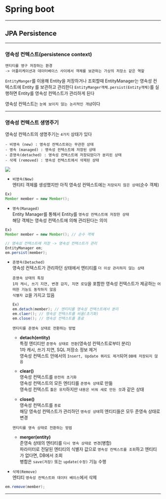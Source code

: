 # Spring boot
---
## JPA Persistence
---
### 영속성 컨텍스트(persistence context)
```
엔티티를 영구 저장하는 환경
-> 어플리케이션과 데이터베이스 사이에서 객체를 보관하는 가상의 저장소 같은 역할
```
`EntityManger`를 이용해 Entity을 저장하거나 조회할때 EntityManager는 영속성 컨텍스트에 Entity 를 보관하고 관리한다
`EntityManger객체.persist(Entity객체)`를 실행하면 Entity를 영속성 컨텍스트가 관리하게 된다

영속성 컨텍스트는 `눈에 보이지 않는 논리적인 개념`이다

---
### 영속성 컨텍스트 생명주기
영속성 컨텍스트의 생명주기는 `4가지` 상태가 있다
```
- 비영속 (new) : 영속성 컨텍스트와는 무관한 상태
- 영속 (managed) : 영속성 컨텍스트에 저장된 상태
- 준영속(detached) : 영속성 컨텍스트에 저장되었다가 분리된 상태
- 삭제 (removed) : 영속성 컨텍스트에서 삭제된 상태
```
![](https://img1.daumcdn.net/thumb/R1280x0/?scode=mtistory2&fname=https%3A%2F%2Fblog.kakaocdn.net%2Fdn%2FcwQFfV%2FbtrIfRfp70x%2FWRmxZC7G8NetTSS5QIHDSK%2Fimg.png)

- `비영속(New)`   
엔티티 객체를 생성했지만 아직 영속성 컨텍스트에는 `저장되지 않은 상태`(순수 객체)
```java
Ex)
Member member = new Member();
```

- `영속(Managed)`   
Entity Manager를 통해서 Entity를 `영속성 컨텍스트에 저장한 상태`   
해당 객체는 영속성 컨텍스트에 의해 관리된다는 의미
```java
Ex)
Member member = new Member(); // 순수 객체

// 영속성 컨텍스트에 저장 -> 영속성 컨텍스트가 관리
EntityManager em;
em.persist(member);
```

- `준영속(Detached)`   
영속성 컨텍스트가 관리하던 상태에서 엔티티를 `더 이상 관리하지 않는 상태`

    `준영속 상태의 특징`    
    `1차 캐시, 쓰기 지연, 변경 감지, 지연 로딩`을 포함한 영속성 컨텍스트가 제공하는 `어떠한 기능도 동작하지 않음`   
    `식별자 값`을 가지고 있음

    ```java
    Ex)
    em.detach(member); // 엔티티를 영속성 컨텍스트에서 분리
    em.claer(); // 영속성 컨텍스트를 비움(초기화)
    em.close(); // 영속성 컨텍스트를 종료
    ```

    `엔티티를 준영속 상태로 전환하는 방법`
    - **detach(entity)**   
    특정 엔티티만 `준영속 상태로 전환`(영속성 컨텍스트로부터 분리)   
    1차 캐시, 쓰기 지연, SQL 저장소 정보 제거   
    영속성 컨텍스트 안에서의 `Insert, Update 쿼리도 제거`되어 `DB에 저장되지 않음`

    - **clear()**   
    영속성 컨텍스트를 `완전히 초기화`   
    영속성 컨텍스트의 모든 엔티티를 `준영속 상태`로 만듦   
    영속성 컨텍스트 `틀은 유지`하지만 `내용은 비워 새로 만든 것`과 같은 상태

    - **close()**   
    영속성 컨텍스트를 `종료`   
    해당 영속성 컨텍스트가 관리하던 `영속성 상태`의 엔티티들은 모두 준영속 상태로 변경

    `엔티티를 영속 상태로 전환하는 방법`   
    - **merger(entity)**   
    준영속 상태의 엔티티를 `다시 영속 상태로 변경`(병합)   
    파라미터로 전달된 엔티티의 식별자 값으로 `영속성 컨텍스트를 조회`하고 엔티티가 없다면, DB에서 조회    
    병합은 `save(저장)` 또는 `update(수정)` 기능 수행

- `삭제(Remove)`   
엔티티 `영속성 컨텍스트와 데이터 베이스`에서 삭제
```java
em.remove(member);
```
---